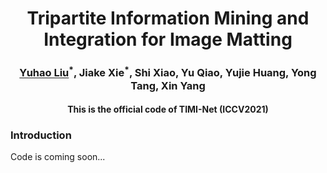 
<h1 align="center">Tripartite Information Mining and Integration for Image Matting</h1>
<h3 align="center"><a href="https://wukaoliu.github.io/">Yuhao Liu</a><sup>*</sup>, Jiake Xie<sup>*</sup>, Shi Xiao, Yu Qiao, Yujie Huang, Yong Tang, Xin Yang</h3>
<h4 align="center">This is the official code of TIMI-Net (ICCV2021)</h4>
<h3>Introduction</h3>

Code is coming soon...
